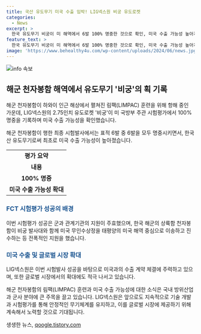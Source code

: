 ```yaml
---
title: 국산 유도무기 미국 수출 임박! LIG넥스원 비궁 유도로켓
categories:
  - News
excerpt: >
  한국 유도무기 비궁이 미 해역에서 6발 100% 명중한 것으로 확인, 미국 수출 가능성 높아지며 LIG넥스원은 미 해군과의 계약을 위해 주력 중. 한국의 신뢰도 높이는 한편, 중동지역에 수출형 모델 제안하며 글로벌 시장 확대에 주력. 이는 군과 관련 기관의 노력과 염원이 모인 결과로 평가되며, 역량을 집중해 미국 및 기타 국가들의 수요 상승을 기대하고 있다.
feature_text: >
  한국 유도무기 비궁이 미 해역에서 6발 100% 명중한 것으로 확인, 미국 수출 가능성 높아지며 LIG넥스원은 미 해군과의 계약을 위해 주력 중. 한국의 신뢰도 높이는 한편, 중동지역에 수출형 모델 제안하며 글로벌 시장 확대에 주력. 이는 군과 관련 기관의 노력과 염원이 모인 결과로 평가되며, 역량을 집중해 미국 및 기타 국가들의 수요 상승을 기대하고 있다.
image: 'https://www.behealthy4u.com/wp-content/uploads/2024/06/news.jpg'
---
```


<p><img src="https://www.behealthy4u.com/wp-content/uploads/2024/06/news.jpg" alt="info 속보" /></p>

<h2 data-ke-size="size26">해군 천자봉함 해역에서 유도무기 '비궁'의 획 기록</h2>

<p>해군 천자봉함이 하와이 인근 해상에서 펼쳐진 림팩(LIMPAC) 훈련을 위해 항해 중인 가운데, LIG넥스원의 2.75인치 유도로켓 '비궁'이 미 국방부 주관 시험평가에서 100% 명중을 기록하며 미국 수출 가능성을 확인했습니다.</p>

<p data-ke-size="size16">해군 천자봉함이 행한 최종 시험발사에서는 표적 6발 중 6발을 모두 명중시키면서, 한국산 유도무기로써 최초로 미국 수출 가능성이 높아졌습니다.</p>

<table>
  <tr>
    <td style="text-align: center; height: 17px;"><b>평가 요약</b></td>
  </tr>
  <tr>
    <td style="text-align: center; height: 17px;"><b>내용</b></td>
  </tr>
  <tr>
    <td style="text-align: center; height: 17px;"><b>100% 명중</b></td>
  </tr>
  <tr>
    <td style="text-align: center; height: 17px;"><b>미국 수출 가능성 확대</b></td>
  </tr>
</table>

<h3><b><span style="color: #1a5490;">FCT 시험평가 성공의 배경</span></b></h3>

<p data-ke-size="size16">이번 시험평가 성공은 군과 관계기관의 지원이 주효했으며, 한국 해군의 상륙함 천자봉함이 비궁 발사대와 함께 미국 무인수상정을 태평양의 미국 해역 중심으로 이송하고 진수하는 등 전폭적인 지원을 했습니다.</p>

<h3><b><span style="color: #1a5490;">미국 수출 및 글로벌 시장 확대</span></b></h3>

<p data-ke-size="size16">LIG넥스원은 이번 시험발사 성공을 바탕으로 미국과의 수출 계약 체결에 주력하고 있으며, 또한 글로벌 시장에서의 확대에도 적극 나서고 있습니다.</p>

<p>해군 천자봉함의 림팩(LIMPAC) 훈련과 미국 수출 가능성에 대한 소식은 국내 방위산업과 군사 분야에 큰 주목을 끌고 있습니다. LIG넥스원은 앞으로도 지속적으로 기술 개발과 시험평가를 통해 안정적인 무기체계를 유지하고, 이를 글로벌 시장에 제공하기 위해 계속해서 노력할 것으로 기대됩니다.</p>
생생한 뉴스, <a href="https://qoogle.tistory.com" rel="dofollow">qoogle.tistory.com</a>


